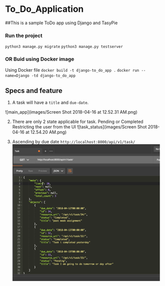 # To_Do_Application
##This is a sample ToDo app using Django and TasyPie

### Run the project 
`python3 manage.py migrate`
`python3 manage.py testserver`

### OR Buid using Docker image
Using Docker file
`docker build -t django-to_do_app .`
`docker run --name=Django -td django-to_do_app`

## Specs and feature

1. A task will have a `title` and `due-date`.

![main_app](images/Screen Shot 2018-04-16 at 12.52.31 AM.png)

2. There are only 2 state applicable for task. Pending or Completed 
Restricting the user from the UI 
![task_status](images/Screen Shot 2018-04-16 at 12.54.20 AM.png)

3. Ascending by due date
`http://localhost:8000/api/v1/task/`
![due_date_orderby](images/postman.png)



